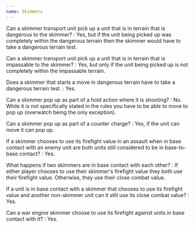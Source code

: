 ```yaml
---
name: Skimmers
---
```

Can a skimmer transport unit pick up a unit that is in terrain that is dangerous to the skimmer?
: Yes, but if the unit being picked up was completely within the dangerous terrain then the skimmer would have to take a dangerous terrain test.

Can a skimmer transport unit pick up a unit that is in terrain that is impassable to the skimmer?
: Yes, but only if the unit being picked up is not completely within the impassable terrain.

Does a skimmer that starts a move in dangerous terrain have to take a dangerous terrain test.
: Yes.

Can a skimmer pop up as part of a hold action where it is shooting?
: No. While it is not specifically stated in the rules you have to be able to move to pop up (overwatch being the only exception).

Can a skimmer pop up as part of a counter charge?
: Yes, if the unit can move it can pop up.

If a skimmer chooses to use its firefight value in an assault when in base contact with an enemy unit are both units still considered to be in base-to-base contact?
: Yes.

What happens if two skimmers are in base contact with each other?
: If either player chooses to use their skimmer's firefight value they both use their firefight value. Otherwise, they use their close combat value.

If a unit is in base contact with a skimmer that chooses to use its firefight value and another non-skimmer unit can it still use its close combat value?
: Yes.

Can a war engine skimmer choose to use its firefight against units in base contact with it?
: Yes.
